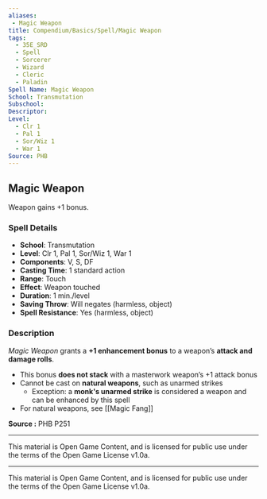```yaml
---
aliases:
 - Magic Weapon
title: Compendium/Basics/Spell/Magic Weapon
tags:  
  - 35E_SRD  
  - Spell  
  - Sorcerer  
  - Wizard  
  - Cleric  
  - Paladin  
Spell Name: Magic Weapon
School: Transmutation
Subschool: 
Descriptor: 
Level:  
  - Clr 1  
  - Pal 1  
  - Sor/Wiz 1  
  - War 1  
Source: PHB
---
```


## Magic Weapon

Weapon gains +1 bonus.

### Spell Details

- **School**: Transmutation  
- **Level**: Clr 1, Pal 1, Sor/Wiz 1, War 1  
- **Components**: V, S, DF  
- **Casting Time**: 1 standard action  
- **Range**: Touch  
- **Effect**: Weapon touched  
- **Duration**: 1 min./level  
- **Saving Throw**: Will negates (harmless, object)  
- **Spell Resistance**: Yes (harmless, object)  

### Description

*Magic Weapon* grants a **+1 enhancement bonus** to a weapon’s **attack and damage rolls**.

- This bonus **does not stack** with a masterwork weapon’s +1 attack bonus  
- Cannot be cast on **natural weapons**, such as unarmed strikes  
  - Exception: a **monk's unarmed strike** is considered a weapon and can be enhanced by this spell  
- For natural weapons, see [[Magic Fang]]



**Source :** PHB P251

---

This material is Open Game Content, and is licensed for public use under  
the terms of the Open Game License v1.0a.

---

This material is Open Game Content, and is licensed for public use under the terms of the Open Game License v1.0a.

